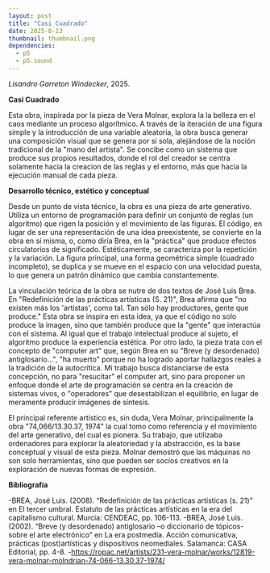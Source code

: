 ```yaml
---
layout: post
title: "Casi Cuadrado"
date: 2025-8-13
thumbnail: thumbnail.png
dependencies:
  - p5
  - p5.sound
---
```


<div id="div-sketch">
  <script type="text/javascript" src="sketch.js"></script>
</div>

_Lisandro Garreton Windecker_, 2025.

**Casi Cuadrado**

Esta obra, inspirada por la pieza de Vera Molnar, explora la la belleza en el caos mediante un proceso algorítmico. A través de la iteración de una figura simple y la introducción de una variable aleatoria, la obra busca generar una composición visual que se genera por si sola, alejándose de la noción tradicional de la "mano del artista". Se concibe como un sistema que produce sus propios resultados, donde el rol del creador se centra solamente hacia la creacion de las reglas y el entorno, más que hacia la ejecución manual de cada pieza.


**Desarrollo técnico, estético y conceptual**

Desde un punto de vista técnico, la obra es una pieza de arte generativo. Utiliza un entorno de programación para definir un conjunto de reglas (un algoritmo) que rigen la posición y el movimiento de las figuras. El código, en lugar de ser una representación de una idea preexistente, se convierte en la obra en sí misma, o, como diría Brea, en la "práctica" que produce efectos circulatorios de significado. Estéticamente, se caracteriza por la repetición y la variación. La figura principal, una forma geométrica simple (cuadrado incompleto), se duplica y se mueve en el espacio con una velocidad puesta, lo que genera un patrón dinámico que cambia constantemente.

La vinculación teórica de la obra se nutre de dos textos de José Luis Brea. En "Redefinición de las prácticas artísticas (S. 21)", Brea afirma que "no existen más los 'artistas', como tal. Tan sólo hay productores, gente que produce." Esta obra se inspira en esta idea, ya que el código no solo produce la imagen, sino que también produce que la "gente" que interactúa con el sistema. Al igual que el trabajo intelectual produce al sujeto, el algoritmo produce la experiencia estética. Por otro lado, la pieza trata con el concepto de "computer art" que, según Brea en su "Breve (y desordenado) antiglosario...", "ha muerto" porque no ha logrado aportar hallazgos reales a la tradición de la autocrítica. Mi trabajo busca distanciarse de esta concepción, no para "resucitar" el computer art, sino para proponer un enfoque donde el arte de programación se centra en la creación de sistemas vivos, o "operadores" que desestabilizan el equilibrio, en lugar de meramente producir imágenes de síntesis.

El principal referente artístico es, sin duda, Vera Molnar, principalmente la obra "74,066/13.30.37, 1974" la cual tomo como referencia y el movimiento del arte generativo, del cual es pionera. Su trabajo, que utilizaba ordenadores para explorar la aleatoriedad y la abstracción, es la base conceptual y visual de esta pieza. Molnar demostró que las máquinas no son solo herramientas, sino que pueden ser socios creativos en la exploración de nuevas formas de expresión.

**Bibliografía**

-BREA, José Luis. (2008). “Redefinición de las prácticas artísticas (s. 21)” en El tercer umbral. Estatuto de las prácticas artísticas en la era del capitalismo cultural. Murcia: CENDEAC, pp. 106-113.
-BREA, José Luis. (2002). “Breve (y desordenado) antiglosario –o diccionario de tópicos- sobre el arte electrónico” en La era postmedia. Acción comunicativa, prácticas (post)artísticas y dispositivos neomediales. Salamanca: CASA Editorial, pp. 4-8.
-https://ropac.net/artists/231-vera-molnar/works/12819-vera-molnar-molndrian-74-066-13.30.37-1974/